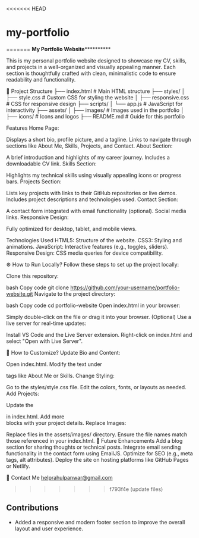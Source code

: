 <<<<<<< HEAD
# my-portfolio
=======
                  **************************My Portfolio Website************************************
            


This is my personal portfolio website designed to showcase my CV, skills, and projects in a well-organized and visually appealing manner. Each section is thoughtfully crafted with clean, minimalistic code to ensure readability and functionality.

📂 Project Structure
├── index.html         # Main HTML structure
├── styles/
│   ├── style.css      # Custom CSS for styling the website
│   ├── responsive.css # CSS for responsive design
├── scripts/
│   └── app.js         # JavaScript for interactivity
├── assets/
│   ├── images/        # Images used in the portfolio
│   ├── icons/         # Icons and logos
├── README.md          # Guide for this portfolio



Features
Home Page:

Displays a short bio, profile picture, and a tagline.
Links to navigate through sections like About Me, Skills, Projects, and Contact.
About Section:

A brief introduction and highlights of my career journey.
Includes a downloadable CV link.
Skills Section:

Highlights my technical skills using visually appealing icons or progress bars.
Projects Section:

Lists key projects with links to their GitHub repositories or live demos.
Includes project descriptions and technologies used.
Contact Section:

A contact form integrated with email functionality (optional).
Social media links.
Responsive Design:

Fully optimized for desktop, tablet, and mobile views.




Technologies Used
HTML5: Structure of the website.
CSS3: Styling and animations.
JavaScript: Interactive features (e.g., toggles, sliders).
Responsive Design: CSS media queries for device compatibility.





⚙️ How to Run Locally?
Follow these steps to set up the project locally:

Clone this repository:

bash
Copy code
git clone https://github.com/your-username/portfolio-website.git
Navigate to the project directory:

bash
Copy code
cd portfolio-website
Open index.html in your browser:

Simply double-click on the file or drag it into your browser.
(Optional) Use a live server for real-time updates:

Install VS Code and the Live Server extension.
Right-click on index.html and select "Open with Live Server".




📄 How to Customize?
Update Bio and Content:

Open index.html.
Modify the text under <section> tags like About Me or Skills.
Change Styling:

Go to the styles/style.css file.
Edit the colors, fonts, or layouts as needed.
Add Projects:

Update the <section id="projects"> in index.html.
Add more <div> blocks with your project details.
Replace Images:

Replace files in the assets/images/ directory.
Ensure the file names match those referenced in your index.html.
🌟 Future Enhancements
Add a blog section for sharing thoughts or technical posts.
Integrate email sending functionality in the contact form using EmailJS.
Optimize for SEO (e.g., meta tags, alt attributes).
Deploy the site on hosting platforms like GitHub Pages or Netlify.



📧 Contact Me
helprahulpanwar@gmail.com
>>>>>>> f793f4e (update files)

## Contributions 

- Added a responsive and modern footer section to improve the overall layout and user experience.

